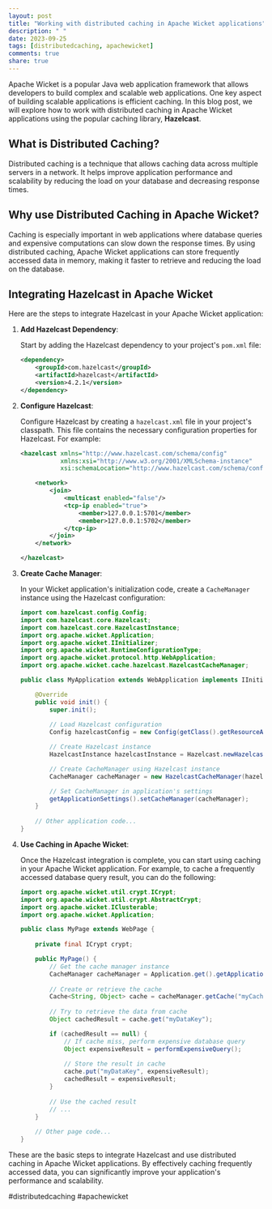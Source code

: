 ```yaml
---
layout: post
title: "Working with distributed caching in Apache Wicket applications"
description: " "
date: 2023-09-25
tags: [distributedcaching, apachewicket]
comments: true
share: true
---
```


Apache Wicket is a popular Java web application framework that allows developers to build complex and scalable web applications. One key aspect of building scalable applications is efficient caching. In this blog post, we will explore how to work with distributed caching in Apache Wicket applications using the popular caching library, **Hazelcast**.

## What is Distributed Caching?

Distributed caching is a technique that allows caching data across multiple servers in a network. It helps improve application performance and scalability by reducing the load on your database and decreasing response times.

## Why use Distributed Caching in Apache Wicket?

Caching is especially important in web applications where database queries and expensive computations can slow down the response times. By using distributed caching, Apache Wicket applications can store frequently accessed data in memory, making it faster to retrieve and reducing the load on the database.

## Integrating Hazelcast in Apache Wicket

Here are the steps to integrate Hazelcast in your Apache Wicket application:

1. **Add Hazelcast Dependency**:

   Start by adding the Hazelcast dependency to your project's `pom.xml` file:

   ```xml
   <dependency>
       <groupId>com.hazelcast</groupId>
       <artifactId>hazelcast</artifactId>
       <version>4.2.1</version>
   </dependency>
   ```

2. **Configure Hazelcast**:

   Configure Hazelcast by creating a `hazelcast.xml` file in your project's classpath. This file contains the necessary configuration properties for Hazelcast. For example:

   ```xml
   <hazelcast xmlns="http://www.hazelcast.com/schema/config"
              xmlns:xsi="http://www.w3.org/2001/XMLSchema-instance"
              xsi:schemaLocation="http://www.hazelcast.com/schema/config http://www.hazelcast.com/schema/config/hazelcast-config-4.0.xsd">

       <network>
           <join>
               <multicast enabled="false"/>
               <tcp-ip enabled="true">
                   <member>127.0.0.1:5701</member>
                   <member>127.0.0.1:5702</member>
               </tcp-ip>
           </join>
       </network>

   </hazelcast>
   ```

3. **Create Cache Manager**:

   In your Wicket application's initialization code, create a `CacheManager` instance using the Hazelcast configuration:

   ```java
   import com.hazelcast.config.Config;
   import com.hazelcast.core.Hazelcast;
   import com.hazelcast.core.HazelcastInstance;
   import org.apache.wicket.Application;
   import org.apache.wicket.IInitializer;
   import org.apache.wicket.RuntimeConfigurationType;
   import org.apache.wicket.protocol.http.WebApplication;
   import org.apache.wicket.cache.hazelcast.HazelcastCacheManager;

   public class MyApplication extends WebApplication implements IInitializer {

       @Override
       public void init() {
           super.init();
       
           // Load Hazelcast configuration
           Config hazelcastConfig = new Config(getClass().getResourceAsStream("/hazelcast.xml"));

           // Create Hazelcast instance
           HazelcastInstance hazelcastInstance = Hazelcast.newHazelcastInstance(hazelcastConfig);

           // Create CacheManager using Hazelcast instance
           CacheManager cacheManager = new HazelcastCacheManager(hazelcastInstance);

           // Set CacheManager in application's settings
           getApplicationSettings().setCacheManager(cacheManager);
       }
       
       // Other application code...
   }
   ```

4. **Use Caching in Apache Wicket**:

   Once the Hazelcast integration is complete, you can start using caching in your Apache Wicket application. For example, to cache a frequently accessed database query result, you can do the following:

   ```java
   import org.apache.wicket.util.crypt.ICrypt;
   import org.apache.wicket.util.crypt.AbstractCrypt;
   import org.apache.wicket.IClusterable;
   import org.apache.wicket.Application;

   public class MyPage extends WebPage {
    
       private final ICrypt crypt;

       public MyPage() {
           // Get the cache manager instance
           CacheManager cacheManager = Application.get().getApplicationSettings().getCacheManager();
       
           // Create or retrieve the cache
           Cache<String, Object> cache = cacheManager.getCache("myCache");
       
           // Try to retrieve the data from cache
           Object cachedResult = cache.get("myDataKey");

           if (cachedResult == null) {
               // If cache miss, perform expensive database query
               Object expensiveResult = performExpensiveQuery();
           
               // Store the result in cache
               cache.put("myDataKey", expensiveResult);
               cachedResult = expensiveResult;
           }
       
           // Use the cached result
           // ...
       }
    
       // Other page code...
   }
   ```

These are the basic steps to integrate Hazelcast and use distributed caching in Apache Wicket applications. By effectively caching frequently accessed data, you can significantly improve your application's performance and scalability.

#distributedcaching #apachewicket
